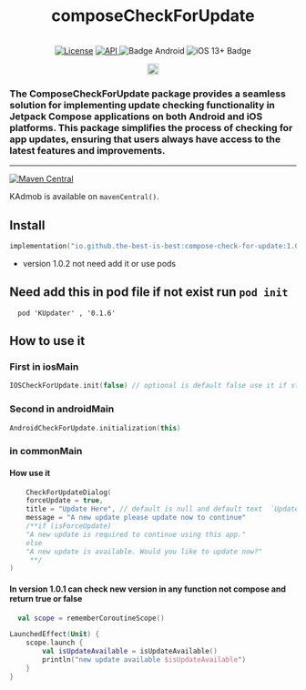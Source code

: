<h1 align="center">composeCheckForUpdate</h1><br>
<div align="center">
<a href="https://opensource.org/licenses/Apache-2.0"><img alt="License" src="https://img.shields.io/badge/License-Apache%202.0-blue.svg"/></a>
<a href="https://android-arsenal.com/api?level=21" rel="nofollow">
    <img alt="API" src="https://img.shields.io/badge/API-21%2B-brightgreen.svg?style=flat" style="max-width: 100%;">
</a>
  <img src="https://img.shields.io/badge/Platform-Android-brightgreen.svg?logo=android" alt="Badge Android" />
  <img src="https://img.shields.io/badge/iOS-12%2B-blue.svg?logo=apple" alt="iOS 13+ Badge" />

<a href="https://github.com/the-best-is-best/"><img alt="Profile" src="https://img.shields.io/badge/github-%23181717.svg?&style=for-the-badge&logo=github&logoColor=white" height="20"/></a>
</div>

### The ComposeCheckForUpdate package provides a seamless solution for implementing update checking functionality in Jetpack Compose applications on both Android and iOS platforms. This package simplifies the process of checking for app updates, ensuring that users always have access to the latest features and improvements.
<hr>

[![Maven Central](https://img.shields.io/maven-central/v/io.github.the-best-is-best/compose-check-for-update)](https://central.sonatype.com/artifact/io.github.the-best-is-best/compose-check-for-update)

KAdmob is available on `mavenCentral()`.

## Install

```kotlin
implementation("io.github.the-best-is-best:compose-check-for-update:1.0.2")
```

- version 1.0.2 not need add it or use pods
## Need add this in pod file if not exist run ` pod init `

```pod
  pod 'KUpdater' , '0.1.6'
```

## How to use it

### First in iosMain

```kotlin
IOSCheckForUpdate.init(false) // optional is default false use it if stag or prod
```

### Second in androidMain

```kotlin
AndroidCheckForUpdate.initialization(this)
```

### in commonMain

#### How use it 

```kotlin
    CheckForUpdateDialog(
    forceUpdate = true,
    title = "Update Here", // default is null and default text  `Update Available`
    message = "A new update please update now to continue" 
    /**if (isForceUpdate)
    "A new update is required to continue using this app."
    else
    "A new update is available. Would you like to update now?"
     **/
)
```

#### In version 1.0.1 can check new version in any function not compose and return true or false

```kotlin
  val scope = rememberCoroutineScope()

LaunchedEffect(Unit) {
    scope.launch {
        val isUpdateAvailable = isUpdateAvailable()
        println("new update available $isUpdateAvailable")
    }
}
```

